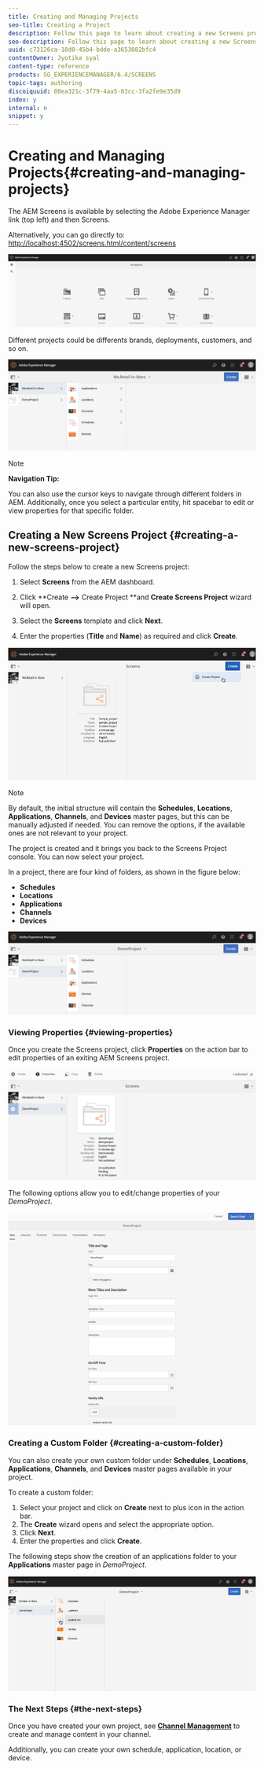 ```yaml
---
title: Creating and Managing Projects
seo-title: Creating a Project
description: Follow this page to learn about creating a new Screens project.
seo-description: Follow this page to learn about creating a new Screens project.
uuid: c73126ca-18d0-45b4-bdde-a3653082bfc4
contentOwner: Jyotika syal
content-type: reference
products: SG_EXPERIENCEMANAGER/6.4/SCREENS
topic-tags: authoring
discoiquuid: 00ea321c-3f79-4aa5-83cc-3fa2fe9e35d9
index: y
internal: n
snippet: y
---
```


# Creating and Managing Projects{#creating-and-managing-projects}

The AEM Screens is available by selecting the Adobe Experience Manager link (top left) and then Screens.

Alternatively, you can ﻿go directly to: [http://localhost:4502/screens.html/content/screens](http://localhost:4502/screens.html/content/screens)

![](assets/chlimage_1-14.png)

Different projects could be differents brands, deployments, customers, and so on.

![](assets/screen_shot_2018-08-23at105748am.png)

>[!NOTE]
>
>**Navigation Tip:**
>
>You can also use the cursor keys to navigate through different folders in AEM. Additionally, once you select a particular entity, hit spacebar to edit or view properties for that specific folder.

## Creating a New Screens Project {#creating-a-new-screens-project}

Follow the steps below to create a new Screens project:

1. Select **Screens** from the AEM dashboard.
1. Click **Create **--&gt;** Create Project **and **Create Screens Project** wizard will open.

1. Select the **Screens** template and click **Next**.

1. Enter the properties (**Title** and **Name**) as required and click **Create**.

![](assets/player1.gif)

>[!NOTE]
>
>By default, the initial structure will contain the **Schedules**, **Locations**, **Applications**, **Channels**, and **Devices** master pages, but this can be manually adjusted if needed. You can remove the options, if the available ones are not relevant to your project.

The project is created and it brings you back to the Screens Project console. You can now select your project.

In a project, there are four kind of folders, as shown in the figure below:

* **Schedules**
* **Locations**
* **Applications**
* **Channels**
* **Devices**

![](assets/screen_shot_2018-08-23at110114am.png) 

### Viewing Properties {#viewing-properties}

Once you create the Screens project, click **Properties** on the action bar to edit properties of an exiting AEM Screens project. 

![](assets/screen_shot_2018-08-23at110211am.png)

The following options allow you to edit/change properties of your *DemoProject*.

![](assets/screen_shot_2018-08-23at110409am.png) 

### Creating a Custom Folder {#creating-a-custom-folder}

You can also create your own custom folder under **Schedules**, **Locations**, **Applications**, **Channels**, and **Devices** master pages available in your project.

To create a custom folder:

1. Select your project and click on **Create** next to plus icon in the action bar. 
1. The **Create** wizard opens and select the appropriate option.
1. Click **Next**.
1. Enter the properties and click **Create**.

The following steps show the creation of an applications folder to your **Applications** master page in *DemoProject*.

![](assets/player2-1.gif) 

### The Next Steps {#the-next-steps}

Once you have created your own project, see [**Channel Management**](../../screens/using/managing-channels.md) to create and manage content in your channel.

Additionally, you can create your own schedule, application, location, or device.
